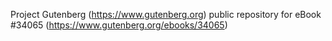 Project Gutenberg (https://www.gutenberg.org) public repository for eBook #34065 (https://www.gutenberg.org/ebooks/34065)

